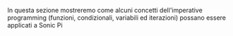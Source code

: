 In questa sezione mostreremo come alcuni concetti dell'imperative programming (funzioni, condizionali, variabili ed iterazioni) possano essere applicati a Sonic Pi